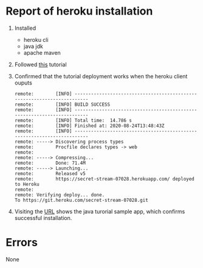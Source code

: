 
# Report of heroku installation

1. Installed
    * heroku cli
    * java jdk
    * apache maven

1. Followed [this](https://devcenter.heroku.com/articles/getting-started-with-java) tutorial

1. Confirmed that the tutorial deployment works when the heroku client ouputs 

    ```text
    remote:        [INFO] ------------------------------------------------------------------------
    remote:        [INFO] BUILD SUCCESS
    remote:        [INFO] ------------------------------------------------------------------------
    remote:        [INFO] Total time:  14.786 s
    remote:        [INFO] Finished at: 2020-08-24T13:48:43Z
    remote:        [INFO] ------------------------------------------------------------------------
    remote: -----> Discovering process types
    remote:        Procfile declares types -> web
    remote: 
    remote: -----> Compressing...
    remote:        Done: 71.4M
    remote: -----> Launching...
    remote:        Released v5
    remote:        https://secret-stream-07028.herokuapp.com/ deployed to Heroku
    remote: 
    remote: Verifying deploy... done.
    To https://git.heroku.com/secret-stream-07028.git
    ```

1. Visiting the [URL](https://secret-stream-07028.herokuapp.com/) shows the java turorial sample app, which confirms successful installation.

# Errors

None
